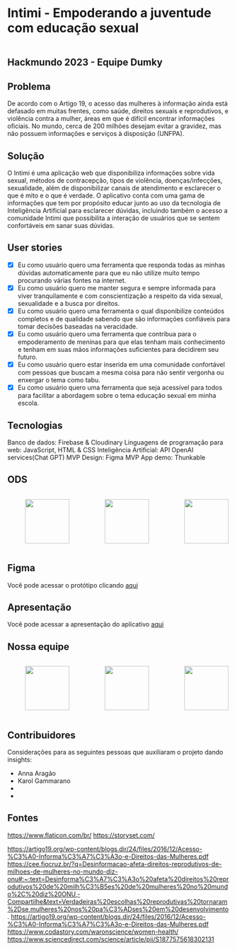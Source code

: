 # Intimi - Empoderando a juventude com educação sexual

<img href="https://i.imgur.com/5woKyHz.png">

## Hackmundo 2023 - Equipe Dumky

## Problema
De acordo com o Artigo 19,  o acesso das mulheres à informação ainda está defasado em muitas frentes, como saúde, direitos sexuais e reprodutivos, e violência contra a mulher, áreas em que é difícil encontrar informações oficiais. No mundo, cerca de 200 milhões desejam evitar a gravidez, mas não possuem informações e serviços à disposição (UNFPA).

## Solução
O Intimi é uma aplicação web que disponibiliza informações sobre vida sexual, métodos de contracepção, tipos de violência, doenças/infecções, sexualidade, além de disponibilizar canais de atendimento e esclarecer o que é mito e o que é verdade. O aplicativo conta com uma gama de informações que tem por propósito educar junto ao uso da tecnologia de Inteligência Artificial para esclarecer dúvidas, incluindo também o acesso a comunidade Intimi que possibilita a interação de usuários que se sentem confortáveis em sanar suas dúvidas.

## User stories
- [x] Eu como usuário quero uma ferramenta que responda todas as minhas dúvidas automaticamente para que eu não utilize muito tempo procurando várias fontes na internet.
- [x] Eu como usuário quero me manter segura e sempre informada para viver tranquilamente e com conscientização a respeito da vida sexual, sexualidade e a busca por direitos.
- [x] Eu como usuário quero uma ferramenta o qual disponibilize conteúdos completos e de qualidade sabendo que são informações confiáveis para tomar decisões baseadas na veracidade.
- [x] Eu como usuário quero uma ferramenta que contribua para o empoderamento de meninas para que elas tenham mais conhecimento e tenham em suas mãos informações suficientes para decidirem seu futuro.
- [x] Eu como usuário quero estar inserida em uma comunidade confortável com pessoas que buscam a mesma coisa para não sentir vergonha ou enxergar o tema como tabu.
- [x] Eu como usuário quero uma ferramenta que seja acessível para todos para facilitar a abordagem sobre o tema educação sexual em minha escola.

## Tecnologias
Banco de dados: Firebase & Cloudinary
Linguagens de programação para web: JavaScript, HTML & CSS
Inteligência Artificial: API OpenAI services(Chat GPT)
MVP Design: Figma
MVP App demo: Thunkable


## ODS
<div style="display: flex;">
  <figure>
    <img src="https://brasilnaagenda2030.files.wordpress.com/2019/10/ods3.jpg?w=640" width="100" height="100" style="display:inline-block;">
  </figure>
  <figure>
    <img src="https://sc.movimentoods.org.br/wp-content/uploads/2019/09/4.png" width="100" height="100" style="display:inline-block;">
  </figure>
  <figure>
    <img src="https://sc.movimentoods.org.br/wp-content/uploads/2019/09/5.png" width="100" height="100" style="display:inline-block;">
  </figure>
</div>

## Figma
Você pode acessar o protótipo clicando <a href="https://www.figma.com/file/5tlnytfNIEe6IgKQDN3c0r/Intimi?node-id=0%3A1&t=svV02DchY06ezFOS-1">aqui</a>

## Apresentação
Você pode acessar a apresentação do aplicativo <a href="https://www.canva.com/design/DAFY_NdWYXg/mCgTlb0ECmy_2XcncpqkWA/edit?utm_content=DAFY_NdWYXg&utm_campaign=designshare&utm_medium=link2&utm_source=sharebutton">aqui</a>

## Nossa equipe
<div style="display: flex;">
  <figure>
  <a href="https://www.linkedin.com/in/keylla-oliveira1206/">
    <img src="https://media.licdn.com/dms/image/D4D03AQHFscEPrL9V1w/profile-displayphoto-shrink_800_800/0/1664997590903?e=1680134400&v=beta&t=ubRAK9INAxbH3TEpJTwIYNV9aNJRIuWlOu5gP1re6Io" width="100" height="100" style="display:inline-block;">
    </a>
  </figure>
  <figure>
    <a href="https://www.linkedin.com/in/maria-clara-b-245099228/">
    <img src="https://media.licdn.com/dms/image/C4D03AQGhnMzxSpWXsg/profile-displayphoto-shrink_800_800/0/1645799534356?e=1680134400&v=beta&t=FuVEF5LsToPn0dd5MT0gnrsWYk-HIyFdIOtyxlKo5Rs" width="100" height="100" style="display:inline-block;" >
    </a>
  </figure>
  <figure>
    <a href="https://www.linkedin.com/in/yasminvit%C3%B3riarocha/">
    <img src="https://media.licdn.com/dms/image/C4D03AQFJbwNRP0BIjQ/profile-displayphoto-shrink_800_800/0/1649451917182?e=1680134400&v=beta&t=X0CQ6wEMQozCjI_9Ej06JcyghQ674WTqD7MsgRTloFI" width="100" height="100" style="display:inline-block;">
      </a>
  </figure>
</div>

## Contribuidores
Considerações para as seguintes pessoas que auxiliaram o projeto dando insights:
- Anna Aragão
- Karol Gammarano
- 
- 

## Fontes
https://www.flaticon.com/br/
https://storyset.com/

https://artigo19.org/wp-content/blogs.dir/24/files/2016/12/Acesso-%C3%A0-Informa%C3%A7%C3%A3o-e-Direitos-das-Mulheres.pdf
https://cee.fiocruz.br/?q=Desinformacao-afeta-direitos-reprodutivos-de-milhoes-de-mulheres-no-mundo-diz-onu#:~:text=Desinforma%C3%A7%C3%A3o%20afeta%20direitos%20reprodutivos%20de%20milh%C3%B5es%20de%20mulheres%20no%20mundo%2C%20diz%20ONU,-Compartilhe&text=Verdadeiras%20escolhas%20reprodutivas%20tornaram%2Dse,mulheres%20nos%20pa%C3%ADses%20em%20desenvolvimento.
https://artigo19.org/wp-content/blogs.dir/24/files/2016/12/Acesso-%C3%A0-Informa%C3%A7%C3%A3o-e-Direitos-das-Mulheres.pdf
https://www.codastory.com/waronscience/women-health/
https://www.sciencedirect.com/science/article/pii/S1877575618302131
